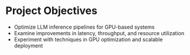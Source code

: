 # Project Objectives
- Optimize LLM inference pipelines for GPU-based systems
- Examine improvements in latency, throughput, and resource utilization
- Experiment with techniques in GPU optimization and scalable deployment


